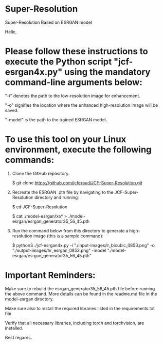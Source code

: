 # Super-Resolution
Super-Resolution Based on ESRGAN model


Hello,

# Please follow these instructions to execute the Python script "jcf-esrgan4x.py" using the mandatory command-line arguments below:

"-i" denotes the path to the low-resolution image for enhancement.

"-o" signifies the location where the enhanced high-resolution image will be saved.

"-model" is the path to the trained ESRGAN model.

# To use this tool on your Linux environment, execute the following commands:

1. Clone the GitHub repository:

   $ git clone https://github.com/jcferaud/JCF-Super-Resolution.git

2. Recreate the ESRGAN .pth file by navigating to the JCF-Super-Resolution directory and running:

   $ cd JCF-Super-Resolution

   $ cat ./model-esrgan/xa* > ./model-esrgan/esrgan_generator35_56_45.pth


3. Run the command below from this directory to generate a high-resolution image (this is a sample command):

   $ python3 ./jcf-esrgan4x.py -i "./input-images/lr_bicubic_0853.png" -o "./output-images/hr_esrgan_0853.png" -model "./model-esrgan/esrgan_generator35_56_45.pth"

# Important Reminders:

Make sure to rebuild the esrgan_generator35_56_45.pth file before running the above command. More details can be found in the readme.md file in the model-esrgan directory.

Make sure also to install the required libraries listed in the requirements.txt file

Verify that all necessary libraries, including torch and torchvision, are installed.

Best regards.
